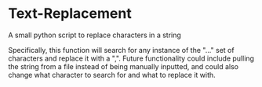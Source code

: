 # Text-Replacement
A small python script to replace characters in a string

Specifically, this function will search for any instance of the "..." set of characters and replace it with a ",". Future functionality could include pulling the string from a file instead of being manually inputted, and could also change what character to search for and what to replace it with. 
